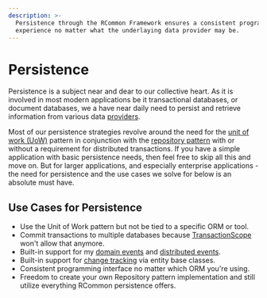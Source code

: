 ```yaml
---
description: >-
  Persistence through the RCommon Framework ensures a consistent programming
  experience no matter what the underlaying data provider may be.
---
```


# Persistence

Persistence is a subject near and dear to our collective heart. As it is involved in most modern applications be it transactional databases, or document databases, we a have near daily need to persist and retrieve information from various data [providers](providers/).&#x20;

Most of our persistence strategies revolve around the need for the [unit of work (UoW)](transactions/) pattern in conjunction with the [repository pattern](../design-patterns/repository-pattern.md) with or without a requirement for distributed transactions. If you have a simple application with basic persistence needs, then feel free to skip all this and move on. But for larger applications, and especially enterprise applications - the need for persistence and the use cases we solve for below is an absolute must have.&#x20;

## Use Cases for Persistence

* Use the Unit of Work pattern but not be tied to a specific ORM or tool.
* Commit transactions to multiple databases because [TransactionScope ](https://docs.microsoft.com/en-us/dotnet/api/system.transactions.transactionscope?view=net-6.0)won't allow that anymore.
* Built-in support for my [domain events](../../infrastructure/events/local-events.md) and [distributed events](../../infrastructure/events/distributed-events.md).
* Built-in support for [change tracking](../../infrastructure/change-tracking.md) via entity base classes.
* Consistent programming interface no matter which ORM you're using.&#x20;
* Freedom to create your own Repository pattern implementation and still utilize everything RCommon persistence offers.&#x20;
